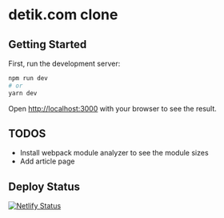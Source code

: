 # detik.com clone

## Getting Started

First, run the development server:

```bash
npm run dev
# or
yarn dev
```

Open [http://localhost:3000](http://localhost:3000) with your browser to see the result.

## TODOS

- Install webpack module analyzer to see the module sizes
- Add article page

## Deploy Status

[![Netlify Status](https://api.netlify.com/api/v1/badges/2c7227a3-150f-45c6-8429-51e7b92555cd/deploy-status)](https://app.netlify.com/sites/detikclone/deploys)

